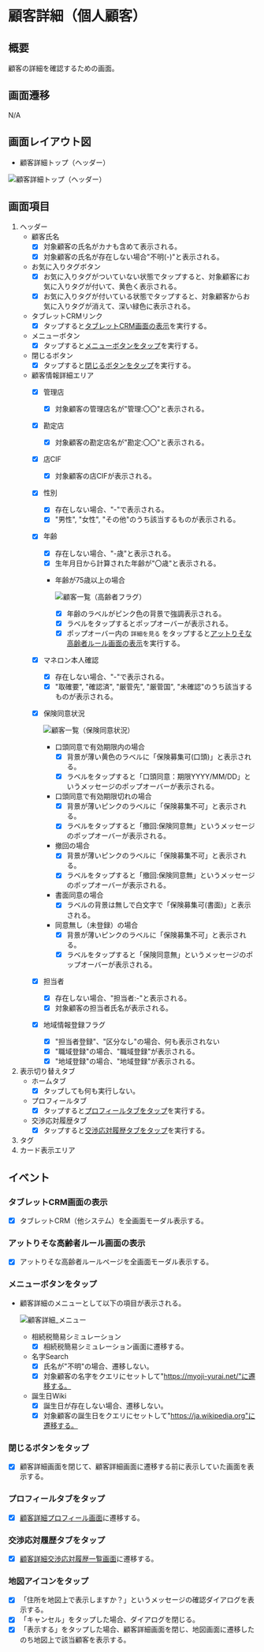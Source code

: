 # 顧客詳細（個人顧客）

## 概要

顧客の詳細を確認するための画面。

## 画面遷移

N/A

## 画面レイアウト図

- 顧客詳細トップ（ヘッダー）

![顧客詳細トップ（ヘッダー）](./images/顧客詳細トップ（個人顧客）_ヘッダー.drawio.png)

## 画面項目

1. ヘッダー
    - 顧客氏名
        - [x] 対象顧客の氏名がカナも含めて表示される。
        - [x] 対象顧客の氏名が存在しない場合"不明(-)"と表示される。
    - お気に入りタグボタン
        - [x] お気に入りタグがついていない状態でタップすると、対象顧客にお気に入りタグが付いて、黄色く表示される。
        - [x] お気に入りタグが付いている状態でタップすると、対象顧客からお気に入りタグが消えて、深い緑色に表示される。
    - タブレットCRMリンク
        - [x] タップすると[タブレットCRM画面の表示](#タブレットCRM画面の表示)を実行する。
    - メニューボタン
        - [x] タップすると[メニューボタンをタップ](#メニューボタンをタップ)を実行する。
    - 閉じるボタン
        - [x] タップすると[閉じるボタンをタップ](#閉じるボタンをタップ)を実行する。
    - 顧客情報詳細エリア
        - [x] 管理店
            - [x] 対象顧客の管理店名が"管理:〇〇"と表示される。
        - [x] 勘定店
            - [x] 対象顧客の勘定店名が"勘定:〇〇"と表示される。
        - [x] 店CIF
            - [x] 対象顧客の店CIFが表示される。
        - [x] 性別
            - [x] 存在しない場合、"-"で表示される。
            - [x] "男性", "女性", "その他"のうち該当するものが表示される。
        - [x] 年齢
            - [x] 存在しない場合、"-歳"と表示される。
            - [x] 生年月日から計算された年齢が"〇歳"と表示される。
            - 年齢が75歳以上の場合

              ![顧客一覧（高齢者フラグ）](./images/顧客詳細トップ（個人顧客）_高齢者フラグ.drawio.png)
              - [x] 年齢のラベルがピンク色の背景で強調表示される。
              - [x] ラベルをタップするとポップオーバーが表示される。
              - [x] ポップオーバー内の `詳細を見る` をタップすると[アットりそな高齢者ルール画面の表示](#アットりそな高齢者ルール画面の表示)を実行する。
        - [x] マネロン本人確認
            - [x] 存在しない場合、"-"で表示される。
            - [x] "取確要", "確認済", "厳菅先", "厳菅国", "未確認"のうち該当するものが表示される。
        - [x] 保険同意状況

            ![顧客一覧（保険同意状況）](./images/顧客詳細トップ（個人顧客）_保険同意状況.drawio.png)
            - 口頭同意で有効期限内の場合
              - [x] 背景が薄い黄色のラベルに「保険募集可(口頭)」と表示される。
              - [x] ラベルをタップすると「口頭同意：期限YYYY/MM/DD」というメッセージのポップオーバーが表示される。
            - 口頭同意で有効期限切れの場合
              - [x] 背景が薄いピンクのラベルに「保険募集不可」と表示される。
              - [x] ラベルをタップすると「撤回:保険同意無」というメッセージのポップオーバーが表示される。
            - 撤回の場合
              - [x] 背景が薄いピンクのラベルに「保険募集不可」と表示される。
              - [x] ラベルをタップすると「撤回:保険同意無」というメッセージのポップオーバーが表示される。
            - 書面同意の場合
              - [x] ラベルの背景は無しで白文字で「保険募集可(書面)」と表示される。
            - 同意無し（未登録）の場合
              - [x] 背景が薄いピンクのラベルに「保険募集不可」と表示される。
              - [x] ラベルをタップすると「保険同意無」というメッセージのポップオーバーが表示される。
        - [x] 担当者
            - [x] 存在しない場合、"担当者:-"と表示される。
            - [x] 対象顧客の担当者氏名が表示される。
        - [x] 地域情報登録フラグ
            - [x] "担当者登録"、"区分なし"の場合、何も表示されない
            - [x] "職域登録"の場合、"職域登録"が表示される。
            - [x] "地域登録"の場合、"地域登録"が表示される。
2. 表示切り替えタブ
   - ホームタブ
     - [x] タップしても何も実行しない。
   - プロフィールタブ
     - [x] タップすると[プロフィールタブをタップ](#プロフィールタブをタップ)を実行する。
   - 交渉応対履歴タブ
     - [x] タップすると[交渉応対履歴タブをタップ](#交渉応対履歴タブをタップ)を実行する。
3. タグ
4. カード表示エリア

## イベント

### タブレットCRM画面の表示

- [x] タブレットCRM（他システム）を全画面モーダル表示する。

### アットりそな高齢者ルール画面の表示

- [x] アットりそな高齢者ルールページを全画面モーダル表示する。

### メニューボタンをタップ

- 顧客詳細のメニューとして以下の項目が表示される。

  ![顧客詳細_メニュー](./images/...)

  - 相続税簡易シミュレーション
    - [x] 相続税簡易シミュレーション画面に遷移する。
  - 名字Search
    - [x] 氏名が"不明"の場合、遷移しない。
    - [x] 対象顧客の名字をクエリにセットして"https://myoji-yurai.net/"に遷移する。
  - 誕生日Wiki
    - [x] 誕生日が存在しない場合、遷移しない。
    - [x] 対象顧客の誕生日をクエリにセットして"https://ja.wikipedia.org"に遷移する。

### 閉じるボタンをタップ

- [x] 顧客詳細画面を閉じて、顧客詳細画面に遷移する前に表示していた画面を表示する。

### プロフィールタブをタップ

- [x] [顧客詳細プロフィール画面](./顧客詳細プロフィール)に遷移する。

### 交渉応対履歴タブをタップ

- [x] [顧客詳細交渉応対履歴一覧画面](./顧客詳細交渉応対履歴一覧)に遷移する。

### 地図アイコンをタップ

- [x] 「住所を地図上で表示しますか？」というメッセージの確認ダイアログを表示する。
- [x] 「キャンセル」をタップした場合、ダイアログを閉じる。
- [x] 「表示する」をタップした場合、顧客詳細画面を閉じ、地図画面に遷移したのち地図上で該当顧客を表示する。
